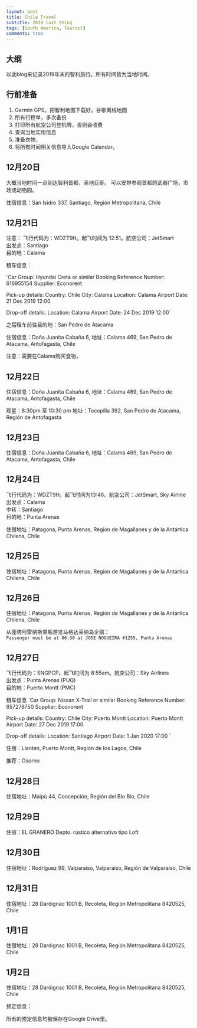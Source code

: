 ```yaml
---
layout: post
title: Chile Travel
subtitle: 2019 last thing
tags: [South America, Tourist]
comments: true
---
```


## 大纲

以此blog来记录2019年末的智利旅行。所有时间皆为当地时间。

## 行前准备

1. Garmin GPS。把智利地图下载好。谷歌离线地图
2. 所有行程单，多次备份
3. 打印所有航空公司登机牌，否则会收费
4. 查询当地实用信息
5. 准备衣物，
6. 将所有时间相关信息导入Google Calendar。

## 12月20日

大概当地时间一点到达智利首都，圣地亚哥。
可以安排参观首都的武器广场，市场或动物园。

住宿信息：San Isidro 337, Santiago, Región Metropolitana, Chile

## 12月21日

注意：
飞行代码为：WDZT9H。起飞时间为 12:51。航空公司：JetSmart        
出发点：Santiago        
目的地：Calama  

租车信息：

`Car Group: Hyundai Creta or similar
Booking Reference Number: 616955154
Supplier: Econorent

Pick-up details:
Country: Chile
City: Calama
Location: Calama Airport
Date: 21 Dec 2019 12:00

Drop-off details:
Location: Calama Airport
Date: 24 Dec 2019 12:00`


之后租车前往目的地：San Pedro de Atacama


住宿信息：Doña Juanita Cabaña 6,
地址：Calama 469, San Pedro de Atacama, Antofagasta, Chile

注意：需要在Calama购买食物，

## 12月22日


住宿信息：Doña Juanita Cabaña 6,
地址：Calama 469, San Pedro de Atacama, Antofagasta, Chile

观星：8:30pm 至 10:30 pm
地址：‎Tocopilla 392, San Pedro de Atacama, Región de Antofagasta


## 12月23日


住宿信息：Doña Juanita Cabaña 6,
地址：Calama 469, San Pedro de Atacama, Antofagasta, Chile

## 12月24日


飞行代码为：WDZT9H。起飞时间为13:46。航空公司：JetSmart, Sky Airline      
出发点：Calama       
中转：Santiago      
目的地：Punta Arenas

住宿地址：Patagona, Punta Arenas, Región de Magallanes y de la Antártica Chilena, Chile

## 12月25日

住宿地址：Patagona, Punta Arenas, Región de Magallanes y de la Antártica Chilena, Chile
## 12月26日

住宿地址：Patagona, Punta Arenas, Región de Magallanes y de la Antártica Chilena, Chile

从蓬塔阿雷纳斯乘船游览马格达莱纳岛企鹅：  
`Passenger must be at 06:30 at JOSE NOGUEIRA #1255, Punta Arenas`

## 12月27日


飞行代码为：SNGPCP。起飞时间为 8:55am。航空公司：Sky Airlines          
出发点：Punta Arenas (PUQ)          
目的地：Puerto Montt (PMC)


租车信息
`Car Group: Nissan X-Trail or similar
Booking Reference Number: 657278750
Supplier: Econorent

Pick-up details:
Country: Chile
City: Puerto Montt
Location: Puerto Montt Airport
Date: 27 Dec 2019 17:00

Drop-off details:
Location: Santiago Airport
Date: 1 Jan 2020 17:00
`

住宿：Llantén, Puerto Montt, Región de los Lagos, Chile

推荐：Osorno

## 12月28日

住宿地址：Maipú 44, Concepción, Región del Bío Bío, Chile
## 12月29日


住宿：EL GRANERO Depto. rústico alternativo tipo Loft
## 12月30日



住宿地址：Rodríguez 99, Valparaíso, Valparaíso, Región de Valparaíso, Chile
## 12月31日



住宿地址：28 Dardignac 1001 B, Recoleta, Región Metropolitana 8420525, Chile

## 1月1日

住宿地址：28 Dardignac 1001 B, Recoleta, Región Metropolitana 8420525, Chile

## 1月2日

住宿地址：28 Dardignac 1001 B, Recoleta, Región Metropolitana 8420525, Chile



预定信息：

所有的预定信息均被保存在Google Drive里。
